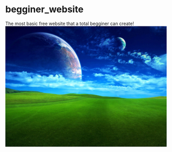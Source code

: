 # begginer_website
The most basic free website that a total begginer can create!
![Planet](123123.jpg)
